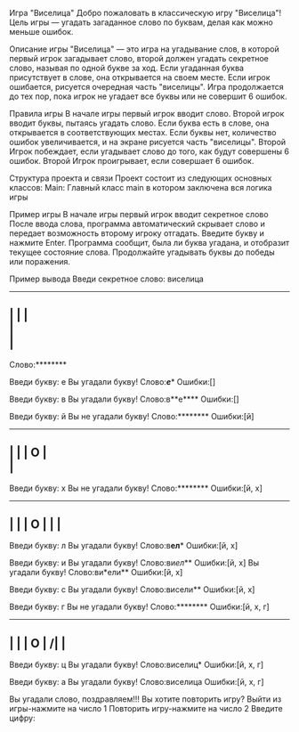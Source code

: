Игра "Виселица"
Добро пожаловать в классическую игру "Виселица"! Цель игры — угадать загаданное слово по буквам, делая как можно меньше ошибок.

Описание игры
"Виселица" — это игра на угадывание слов, в которой первый игрок загадывает слово, второй должен угадать секретное слово, называя по одной букве за ход. Если угаданная буква присутствует в слове, она открывается на своем месте. Если игрок ошибается, рисуется очередная часть "виселицы". Игра продолжается до тех пор, пока игрок не угадает все буквы или не совершит 6 ошибок.

Правила игры
В начале игры первый игрок вводит слово.
Второй игрок вводит буквы, пытаясь угадать слово.
Если буква есть в слове, она открывается в соответствующих местах.
Если буквы нет, количество ошибок увеличивается, и на экране рисуется часть "виселицы".
Второй Игрок побеждает, если угадывает слово до того, как будут совершены 6 ошибок.
Второй Игрок проигрывает, если совершает 6 ошибок.

Структура проекта и связи
Проект состоит из следующих основных классов:
Main: Главный класс main в котором заключена вся логика игры

Пример игры
В начале игры первый игрок вводит секретное слово
После ввода слова, программа автоматический скрывает слово и передает возможность второму игроку отгадать.
Введите букву и нажмите Enter. Программа сообщит, была ли буква угадана, и отобразит текущее состояние слова.
Продолжайте угадывать буквы до победы или поражения.

Пример вывода
Введи секретное слово:
виселица
 _____
 |   |
 |   
 |   
 |   
-----------
Слово:********

Введи букву: 
е
Вы угадали букву!
Слово:***е****
Ошибки:[]

Введи букву: 
в
Вы угадали букву!
Слово:в**е****
Ошибки:[]

Введи букву: 
й
Вы не угадали букву!
Слово:********
Ошибки:[й]
 _____
 |   |
 |   O
 |   
 |   
-----------
Введи букву: 
х
Вы не угадали букву!
Слово:********
Ошибки:[й, х]
 _____
 |   |
 |   O
 |   |
 |   
-----------
Введи букву: 
л
Вы угадали букву!
Слово:в**ел***
Ошибки:[й, х]

Введи букву: 
и
Вы угадали букву!
Слово:ви*ел***
Ошибки:[й, х]
Вы угадали букву!
Слово:ви*ели**
Ошибки:[й, х]

Введи букву: 
с
Вы угадали букву!
Слово:висели**
Ошибки:[й, х]

Введи букву: 
г
Вы не угадали букву!
Слово:********
Ошибки:[й, х, г]
 _____
 |   |
 |   O
 |  /|
 |   
-----------
Введи букву: 
ц
Вы угадали букву!
Слово:виселиц*
Ошибки:[й, х, г]

Введи букву: 
а
Вы угадали букву!
Слово:виселица
Ошибки:[й, х, г]

Вы угадали слово, поздравляем!!!
Вы хотите повторить игру?
Выйти из игры-нажмите на число 1
Повторить игру-нажмите на число 2
Введите цифру:
